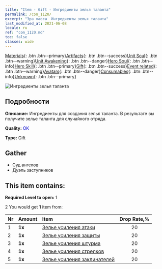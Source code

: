 ```yaml
---
title: "Item - Gift - Ингредиенты зелья таланта"
permalink: /con_1120/
excerpt: "Эра хаоса  Ингредиенты зелья таланта"
last_modified_at: 2021-06-08
locale: ru
ref: "con_1120.md"
toc: false
classes: wide
---
```

 [Materials](/ItemsRU/){: .btn .btn--primary}[Artifacts](/ItemsRU/Artifacts/){: .btn .btn--success}[Unit Soul](/ItemsRU/UnitSoul/){: .btn .btn--warning}[Unit Awakening](/ItemsRU/UnitAwakening/){: .btn .btn--danger}[Hero Soul](/ItemsRU/HeroSoul/){: .btn .btn--info}[Hero Skill](/ItemsRU/HeroSkill/){: .btn .btn--primary}[Gift](/ItemsRU/Gift/){: .btn .btn--success}[Event related](/ItemsRU/Events/){: .btn .btn--warning}[Avatars](/ItemsRU/Avatars/){: .btn .btn--danger}[Consumables](/ItemsRU/Consumables/){: .btn .btn--info}[Unknown](/ItemsRU/Unknown/){: .btn .btn--primary}

 ![Ингредиенты зелья таланта](/images/t/i_3049.png)

## Подробности
 **Описание:** Ингредиенты для создания зелья таланта. В результате вы получите зелье таланта для случайного отряда.

 **Quality:** <span style="color: #0000CD">OK</span>

 **Type:** Gift

## Gather

*    Суд ангелов 
*    Дуэль заступников 

## This item contains:

 **Required Level to open:** 1

 2 You would get **1** item  from:

  | Nr | Amount |     Item    | Drop Rate,% |
  |:---|:-------|:------------|:---------:|
  | 1 |  **1x** | [Зелье усиления атаки](/ItemsRU/con_786/) | 20 | 
  | 2 |  **1x** | [Зелье усиления защиты](/ItemsRU/con_787/) | 20 | 
  | 3 |  **1x** | [Зелье усиления штурма](/ItemsRU/con_788/) | 20 | 
  | 4 |  **1x** | [Зелье усиления стрелков](/ItemsRU/con_789/) | 20 | 
  | 5 |  **1x** | [Зелье усиления заклинателей](/ItemsRU/con_790/) | 20 | 

